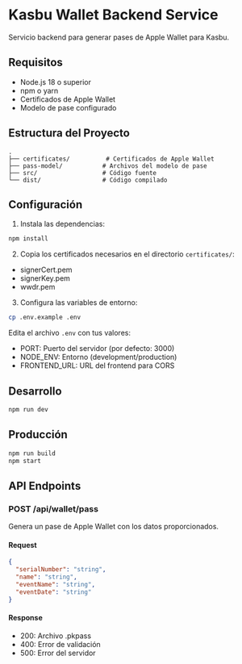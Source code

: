 # Kasbu Wallet Backend Service

Servicio backend para generar pases de Apple Wallet para Kasbu.

## Requisitos

- Node.js 18 o superior
- npm o yarn
- Certificados de Apple Wallet
- Modelo de pase configurado

## Estructura del Proyecto

```
.
├── certificates/          # Certificados de Apple Wallet
├── pass-model/           # Archivos del modelo de pase
├── src/                  # Código fuente
└── dist/                 # Código compilado
```

## Configuración

1. Instala las dependencias:
```bash
npm install
```

2. Copia los certificados necesarios en el directorio `certificates/`:
- signerCert.pem
- signerKey.pem
- wwdr.pem

3. Configura las variables de entorno:
```bash
cp .env.example .env
```

Edita el archivo `.env` con tus valores:
- PORT: Puerto del servidor (por defecto: 3000)
- NODE_ENV: Entorno (development/production)
- FRONTEND_URL: URL del frontend para CORS

## Desarrollo

```bash
npm run dev
```

## Producción

```bash
npm run build
npm start
```

## API Endpoints

### POST /api/wallet/pass
Genera un pase de Apple Wallet con los datos proporcionados.

#### Request
```json
{
  "serialNumber": "string",
  "name": "string",
  "eventName": "string",
  "eventDate": "string"
}
```

#### Response
- 200: Archivo .pkpass
- 400: Error de validación
- 500: Error del servidor 
